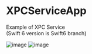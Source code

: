 # XPCServiceApp
Example of XPC Service  
(Swift 6 version is Swift6 branch)

![image](https://hideo-uhara.github.io/homepage/XPCServiceApp/XPCServiceApp1.png)
![image](https://hideo-uhara.github.io/homepage/XPCServiceApp/XPCServiceApp2.png)
